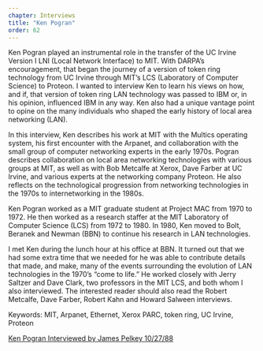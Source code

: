 ```yaml
---
chapter: Interviews
title: "Ken Pogran"
order: 62
---
```


Ken Pogran played an instrumental role in the transfer of the UC Irvine Version I LNI (Local Network Interface) to MIT. With DARPA’s encouragement, that began the journey of a version of token ring technology from UC Irvine through MIT’s LCS (Laboratory of Computer Science) to Proteon. I wanted to interview Ken to learn his views on how, and if, that version of token ring LAN technology was passed to IBM or, in his opinion, influenced IBM in any way. Ken also had a unique vantage point to opine on the many individuals who shaped the early history of local area networking (LAN).

In this interview, Ken describes his work at MIT with the Multics operating system, his first encounter with the Arpanet, and collaboration with the small group of computer networking experts in the early 1970s. Pogran describes collaboration on local area networking technologies with various groups at MIT, as well as with Bob Metcalfe at Xerox, Dave Farber at UC Irvine, and various experts at the networking company Proteon. He also reflects on the technological progression from networking technologies in the 1970s to internetworking in the 1980s.

Ken Pogran worked as a MIT graduate student at Project MAC from 1970 to 1972. He then worked as a research staffer at the MIT Laboratory of Computer Science (LCS) from 1972 to 1980. In 1980, Ken moved to Bolt, Beranek and Newman (BBN) to continue his research in LAN technologies.

I met Ken during the lunch hour at his office at BBN. It turned out that we had some extra time that we needed for he was able to contribute details that made, and make, many of the events surrounding the evolution of LAN technologies in the 1970’s “come to life.” He worked closely with Jerry Saltzer and Dave Clark, two professors in the MIT LCS, and both whom I also interviewed. The interested reader should also read the Robert Metcalfe, Dave Farber, Robert Kahn and Howard Salween interviews.

Keywords: MIT, Arpanet, Ethernet, Xerox PARC, token ring, UC Irvine, Proteon

[Ken Pogran Interviewed by James Pelkey 10/27/88](https://archive.computerhistory.org/resources/access/text/2016/05/102738136-05-01-acc.pdf)
